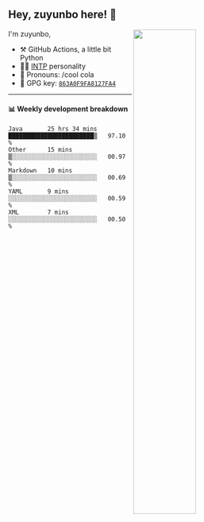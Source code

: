 

## Hey, zuyunbo here! :wave: 
[<img align="right" width="50%" src="https://github-readme-stats.vercel.app/api?username=zuyunbo&theme=dark&show_icons=true">](https://metrics.lecoq.io/ouuan?template=classic)

I'm zuyunbo,

-   :hammer_and_pick: GitHub Actions, a little bit Python
-   :man_scientist: [INTP](https://www.16personalities.com/profiles/3302586f07ca3) personality
-   :man: Pronouns: /cool cola
-   :key: GPG key: [`863A0F9FA8127FA4`](https://github.com/zuyunbo.gpg)

---

#### :bar_chart: Weekly development breakdown
<!--START_SECTION:waka-->
```text
Java       25 hrs 34 mins  ████████████████████████▒   97.10 % 
Other      15 mins         ▒░░░░░░░░░░░░░░░░░░░░░░░░   00.97 % 
Markdown   10 mins         ▒░░░░░░░░░░░░░░░░░░░░░░░░   00.69 % 
YAML       9 mins          ░░░░░░░░░░░░░░░░░░░░░░░░░   00.59 % 
XML        7 mins          ░░░░░░░░░░░░░░░░░░░░░░░░░   00.50 % 
```
<!--END_SECTION:waka-->

